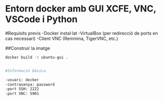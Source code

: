 # Entorn docker amb GUI XCFE, VNC, VSCode i Python

#Requisits previs
-Docker instal·lat
-VirtualBox (per redirecció de ports en cas necessari)
-Client VNC (Remmina, TigerVNC, etc.)

##Construir la imatge

```bash
docker build -t ubuntu-gui .


#Informació bàsica

-usuari: docker
-contrasenya: password
-port SSH: 2222
-port VNC: 5901

